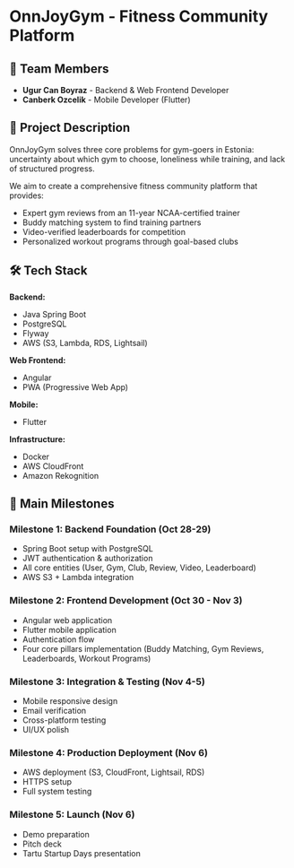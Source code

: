# OnnJoyGym - Fitness Community Platform

## 👥 Team Members

- **Ugur Can Boyraz** - Backend & Web Frontend Developer
- **Canberk Ozcelik** - Mobile Developer (Flutter)

## 📖 Project Description

OnnJoyGym solves three core problems for gym-goers in Estonia: uncertainty about which gym to choose, loneliness while training, and lack of structured progress.

We aim to create a comprehensive fitness community platform that provides:
- Expert gym reviews from an 11-year NCAA-certified trainer
- Buddy matching system to find training partners
- Video-verified leaderboards for competition
- Personalized workout programs through goal-based clubs

## 🛠️ Tech Stack

**Backend:**
- Java Spring Boot
- PostgreSQL
- Flyway
- AWS (S3, Lambda, RDS, Lightsail)

**Web Frontend:**
- Angular
- PWA (Progressive Web App)

**Mobile:**
- Flutter

**Infrastructure:**
- Docker
- AWS CloudFront
- Amazon Rekognition

## 🎯 Main Milestones

### Milestone 1: Backend Foundation (Oct 28-29)
- Spring Boot setup with PostgreSQL
- JWT authentication & authorization
- All core entities (User, Gym, Club, Review, Video, Leaderboard)
- AWS S3 + Lambda integration

### Milestone 2: Frontend Development (Oct 30 - Nov 3)
- Angular web application
- Flutter mobile application
- Authentication flow
- Four core pillars implementation (Buddy Matching, Gym Reviews, Leaderboards, Workout Programs)

### Milestone 3: Integration & Testing (Nov 4-5)
- Mobile responsive design
- Email verification
- Cross-platform testing
- UI/UX polish

### Milestone 4: Production Deployment (Nov 6)
- AWS deployment (S3, CloudFront, Lightsail, RDS)
- HTTPS setup
- Full system testing

### Milestone 5: Launch (Nov 6)
- Demo preparation
- Pitch deck
- Tartu Startup Days presentation